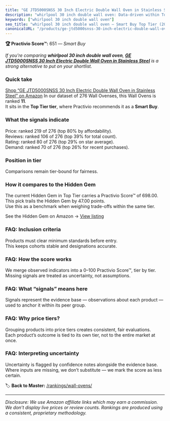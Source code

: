 ```yaml
---
title: "GE JTD5000SNSS 30 Inch Electric Double Wall Oven in Stainless Steel"
description: "whirlpool 30 inch double wall oven: Data-driven within Top Tier ranking using the Practivio Score™. Positioned by quality, value, demand, findability, momentum."
keywords: ["whirlpool 30 inch double wall oven"]
seo_title: "whirlpool 30 inch double wall oven — Smart Buy Top Tier (2025)"
canonicalURL: "/products/ge-jtd5000snss-30-inch-electric-double-wall-oven-in-stainless-steel-B07QFBVZK2/"
---
```


**🏆 Practivio Score™:** 651 — _Smart Buy_


*If you're comparing **whirlpool 30 inch double wall oven**, **[GE JTD5000SNSS 30 Inch Electric Double Wall Oven in Stainless Steel](https://www.amazon.com/dp/B07QFBVZK2?tag=practivio-20)** is a strong alternative to put on your shortlist.*
### Quick take
[Shop “GE JTD5000SNSS 30 Inch Electric Double Wall Oven in Stainless Steel” on Amazon](https://www.amazon.com/dp/B07QFBVZK2?tag=practivio-20)
In our dataset of 276 Wall Ovenses, this Wall Ovens is ranked **11**.  
It sits in the **Top Tier tier**, where Practivio recommends it as a **Smart Buy**.

### What the signals indicate
Price: ranked 219 of 276 (top 80% by affordability).  
Reviews: ranked 106 of 276 (top 39% for total count).  
Rating: ranked 80 of 276 (top 29% on star average).  
Demand: ranked 70 of 276 (top 26% for recent purchases).

### Position in tier
Comparisons remain tier-bound for fairness.

### How it compares to the Hidden Gem
The current Hidden Gem in Top Tier carries a Practivio Score™ of 698.00.  
This pick trails the Hidden Gem by 47.00 points.  
Use this as a benchmark when weighing trade-offs within the same tier.  

See the Hidden Gem on Amazon → [View listing](https://www.amazon.com/dp/B00N45FU58?tag=practivio-20)

### FAQ: Inclusion criteria
Products must clear minimum standards before entry.  
This keeps cohorts stable and designations accurate.

### FAQ: How the score works
We merge observed indicators into a 0–100 Practivio Score™, tier by tier.  
Missing signals are treated as uncertainty, not assumptions.

### FAQ: What “signals” means here
Signals represent the evidence base — observations about each product — used to anchor it within its peer group.

### FAQ: Why price tiers?
Grouping products into price tiers creates consistent, fair evaluations.  
Each product’s outcome is tied to its own tier, not to the entire market at once.

### FAQ: Interpreting uncertainty
Uncertainty is flagged by confidence notes alongside the evidence base.  
Where inputs are missing, we don’t substitute — we mark the score as less certain.


🏷️ **Back to Master:** [/rankings/wall-ovens/](/rankings/wall-ovens/)

---
_Disclosure: We use Amazon affiliate links which may earn a commission. We don’t display live prices or review counts. Rankings are produced using a consistent, proprietary methodology._
